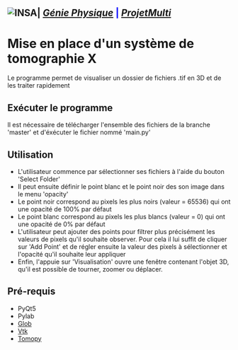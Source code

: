 ## <a href="http://www.insa-toulouse.fr/" ><img src="http://www.math.univ-toulouse.fr/~besse/Wikistat/Images/Logo_INSAvilletoulouse-RVB.png" style="float:left; max-width: 80px; display: inline" alt="INSA"/></a> |  [*Génie Physique*](http://geniephysique.insa-toulouse.fr/fr/index.html) <span style='color:blue'>|</span> [*ProjetMulti*](https://github.com/Olam1/ProjetMulti)

# Mise en place d'un système de tomographie X
 Le programme permet de visualiser un dossier de fichiers .tif en 3D et de les traiter
 rapidement
 
## Exécuter le programme
 Il est nécessaire de télécharger l'ensemble des fichiers de la branche 'master'
 et d'éxécuter le fichier nommé 'main.py'
 
## Utilisation
 - L'utilisateur commence par sélectionner ses fichiers à l'aide du bouton 'Select Folder'
 - Il peut ensuite définir le point blanc et le point noir des son image dans le menu 'opacity'
 - Le point noir correspond au pixels les plus noirs (valeur = 65536) qui ont une opacité de 
 100% par défaut
 - Le point blanc correspond au pixels les plus blancs (valeur = 0) qui ont une opacité de 
 0% par défaut
 - L'utilisateur peut ajouter des points pour filtrer plus précisément les valeurs de pixels 
  qu'il souhaite observer. Pour cela il lui suffit de cliquer sur 'Add Point' et de régler ensuite
  la valeur des pixels à sélectionner et l'opacité qu'il souhaite leur appliquer
 - Enfin, l'appuie sur 'Visualisation' ouvre une fenêtre contenant l'objet 3D, qu'il est possible de 
  tourner, zoomer ou déplacer.

## Pré-requis
 - PyQt5
 - Pylab
 - [Glob](https://docs.python.org/fr/3.6/library/glob.html)
 - [Vtk](https://github.com/Kitware/VTK)
 - [Tomopy](https://github.com/tomopy/tomopy)
 
